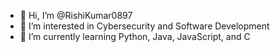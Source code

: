 - 👋 Hi, I’m @RishiKumar0897
- 👀 I’m interested in Cybersecurity and Software Development
- 🌱 I’m currently learning Python, Java, JavaScript, and C


<!---
RishiKumar0897/RishiKumar0897 is a ✨ special ✨ repository because its `README.md` (this file) appears on your GitHub profile.
You can click the Preview link to take a look at your changes.
--->
